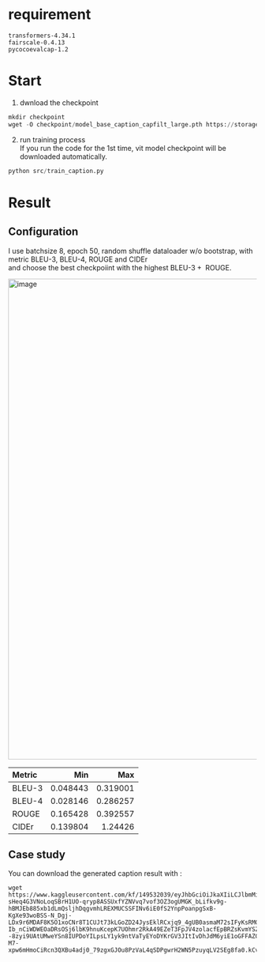 # requirement
```
transformers-4.34.1
fairscale-0.4.13
pycocoevalcap-1.2
```

# Start
1. dwnload the checkpoint
```python
mkdir checkpoint
wget -O checkpoint/model_base_caption_capfilt_large.pth https://storage.googleapis.com/sfr-vision-language-research/BLIP/models/model_base_caption_capfilt_large.pth
```



2. run training process\
If you run the code for the 1st time, vit model checkpoint will be downloaded automatically.
```python
python src/train_caption.py
```



# Result
## Configuration

I use batchsize 8, epoch 50, random shuffle dataloader w/o bootstrap, with metric BLEU-3, BLEU-4, ROUGE and CIDEr \
and choose the best checkpoiint with the highest $\text{BLEU-3} + \text{ ROUGE}$.

<img width="973" alt="image" src="https://github.com/YiandLi/Student_Image_Caption/assets/72687714/f1a9446e-8af6-4f33-b401-59a484f7899c">

| Metric   |      Min |      Max |
|:---------|---------:|---------:|
| BLEU-3   | 0.048443 | 0.319001 |
| BLEU-4   | 0.028146 | 0.286257 |
| ROUGE    | 0.165428 | 0.392557 |
| CIDEr    | 0.139804 | 1.24426  |

## Case study

You can download the generated caption result with :
```
wget https://www.kaggleusercontent.com/kf/149532039/eyJhbGciOiJkaXIiLCJlbmMiOiJBMTI4Q0JDLUhTMjU2In0..Ez4BLOrBONnDKR93O4VamA.HAz1zq_fXRQwZXpLvO3LmBmSHRZgkvL6I-sHeq4G3VNoLoqSBrH1UO-qryp8ASSUxfYZNVvq7vof3OZ3ogUMGK_bLifkv9g-hBMJEb885xb1dLmQsljhDqgvmhLREXMUCSSFINv6iE0fS2YnpPoanpgSxB-KgXe93woBSS-N_Dgj-LDx9r6MDAF8K5O1xoCNr8T1CUJt73kLGoZD24JysEklRCxjq9_4gUB0asmaM72sIFyKsRMGdROLXaVrIqJigQRHRHMLCp_ciM-Ib_nCiWDWEOaDRsOSj6lbK9hnuKcepK7UOhmr2RkA49EZeT3FpJV4zolacfEpBRZsKvmYSZsHZv_enSq0MhW8DMyVXZGwD0pf18zdB1Bnm1z1ZJfOdfFpnW902Bo7C3ShpC_ob--8zyi9UAtUMweYSn8IUPDoYILpsLY1yk9ntVaTyEYoDYKrGV3JItIvDhJdM6yiE1oGFFAZCVY1mhPNWEq20Vd1FxBZq1X55Tl6qUwENYUVpwgteGVUVkihEn0njEI7W9b_Orc29ixRvTclUqt_xHN5R2P12ZYz7FEShGIGgi7j2fJ_uEdrKn22U0QUZ3klnaaVMtuEtJQP1n3j-M7-xpw6mHmoCiRcn3QXBu4adj0_79zgxGJOu8PzVaL4qSDPgwrH2WN5PzuyqLV2SEg8fa0.kCvQMf842RWhGYvNHOJc7Q/Student_Image_Caption/output/result.txt
```

